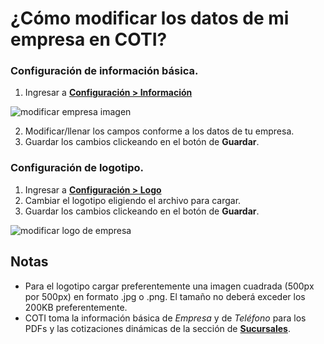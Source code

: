 # ¿Cómo modificar los datos de mi empresa en COTI?

### Configuración de información básica.
1. Ingresar a __[Configuración > Información ](https://app.coti.mx/settings/)__

![modificar empresa imagen](https://coti-docs.s3.us-west-2.amazonaws.com/empresa/modificar-empresa.png)

2. Modificar/llenar los campos conforme a los datos de tu empresa.
3. Guardar los cambios clickeando en el botón de **Guardar**.

### Configuración de logotipo.  
1. Ingresar a __[Configuración > Logo ](https://app.coti.mx/settings/logo/)__
2. Cambiar el logotipo eligiendo el archivo para cargar.
3. Guardar los cambios clickeando en el botón de **Guardar**.

![modificar logo de empresa](https://coti-docs.s3.us-west-2.amazonaws.com/empresa/modificar-logo.png)

## Notas

- Para el logotipo cargar preferentemente una imagen cuadrada (500px por 500px) en formato .jpg o .png. El tamaño no deberá exceder los 200KB preferentemente.
- COTI toma la información básica de *Empresa* y de *Teléfono* para los PDFs y las cotizaciones dinámicas de la sección de __[Sucursales](https://app.coti.mx/sucursal/)__. 